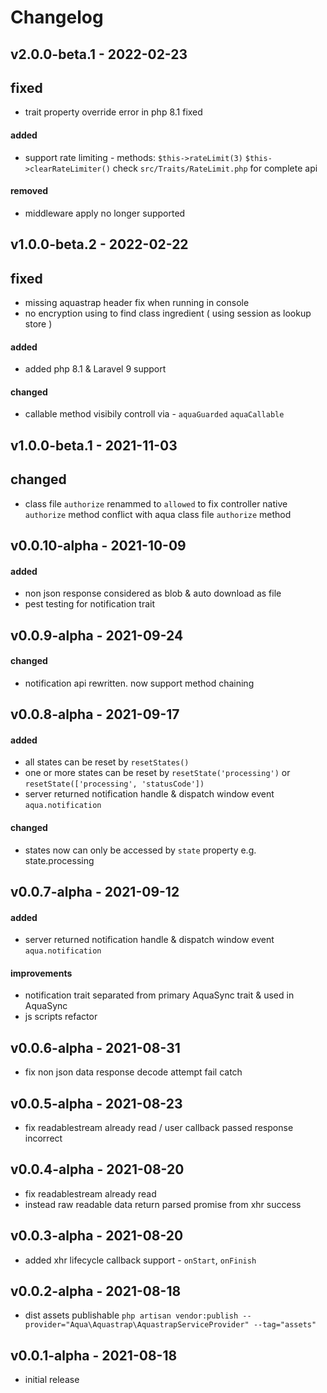 # Changelog

## v2.0.0-beta.1 - 2022-02-23

## fixed
- trait property override error in php 8.1 fixed

#### added
- support rate limiting - methods: `$this->rateLimit(3)` `$this->clearRateLimiter()` check `src/Traits/RateLimit.php` for complete api

#### removed
- middleware apply no longer supported

## v1.0.0-beta.2 - 2022-02-22

## fixed
- missing aquastrap header fix when running in console
- no encryption using to find class ingredient ( using session as lookup store )

#### added
- added php 8.1 & Laravel 9 support

#### changed
- callable method visibily controll via - `aquaGuarded` `aquaCallable`

## v1.0.0-beta.1 - 2021-11-03

## changed
- class file `authorize` renammed to `allowed` to fix controller native `authorize` method conflict with aqua class file `authorize` method

## v0.0.10-alpha - 2021-10-09

#### added
- non json response considered as blob & auto download as file
- pest testing for notification trait

## v0.0.9-alpha - 2021-09-24

#### changed
- notification api rewritten. now support method chaining

## v0.0.8-alpha - 2021-09-17

#### added
- all states can be reset by `resetStates()`
- one or more states can be reset by `resetState('processing')` or `resetState(['processing', 'statusCode'])`
- server returned notification handle & dispatch window event `aqua.notification`

#### changed
- states now can only be accessed by `state` property e.g. state.processing

## v0.0.7-alpha - 2021-09-12

#### added
- server returned notification handle & dispatch window event `aqua.notification`

#### improvements
- notification trait separated from primary AquaSync trait & used in AquaSync
- js scripts refactor

## v0.0.6-alpha - 2021-08-31

- fix non json data response decode attempt fail catch

## v0.0.5-alpha - 2021-08-23

- fix readablestream already read / user callback passed response incorrect

## v0.0.4-alpha - 2021-08-20

- fix readablestream already read
- instead raw readable data return parsed promise from xhr success

## v0.0.3-alpha - 2021-08-20

- added xhr lifecycle callback support - `onStart`, `onFinish`

## v0.0.2-alpha - 2021-08-18

- dist assets publishable `php artisan vendor:publish --provider="Aqua\Aquastrap\AquastrapServiceProvider" --tag="assets"`

## v0.0.1-alpha - 2021-08-18

- initial release